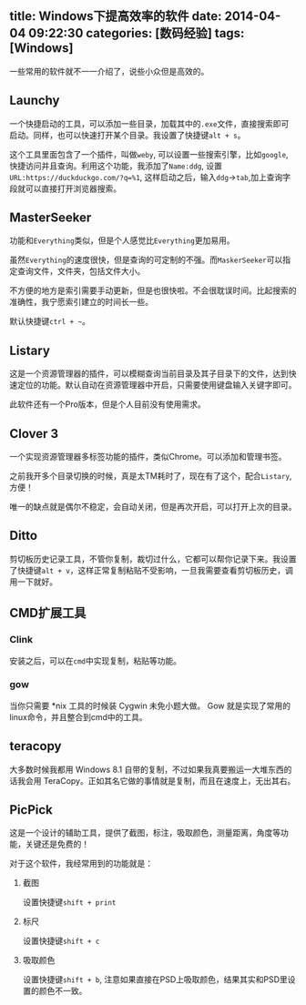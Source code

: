 title: Windows下提高效率的软件
date: 2014-04-04 09:22:30
categories: [数码经验]
tags: [Windows]
---
一些常用的软件就不一一介绍了，说些小众但是高效的。<!--more-->

## Launchy
一个快捷启动的工具，可以添加一些目录，加载其中的`.exe`文件，直接搜索即可启动。同样，也可以快速打开某个目录。我设置了快捷键`alt + s`。

这个工具里面包含了一个插件，叫做`weby`, 可以设置一些搜索引擎，比如`google`, 快捷访问并且查询。利用这个功能，我添加了`Name:ddg`, 设置`URL:https://duckduckgo.com/?q=%1`, 这样启动之后，输入`ddg`->`tab`,加上查询字段就可以直接打开浏览器搜索。

## MasterSeeker
功能和`Everything`类似，但是个人感觉比`Everything`更加易用。

虽然`Everything`的速度很快，但是查询的可定制的不强。而`MaskerSeeker`可以指定查询文件，文件夹，包括文件大小。

不方便的地方是索引需要手动更新，但是也很快啦。不会很耽误时间。比起搜索的准确性，我宁愿索引建立的时间长一些。

默认快捷键`ctrl + ~`。

## Listary
这是一个资源管理器的插件，可以模糊查询当前目录及其子目录下的文件，达到快速定位的功能。默认自动在资源管理器中开启，只需要使用键盘输入关键字即可。

此软件还有一个Pro版本，但是个人目前没有使用需求。


## Clover 3
一个实现资源管理器多标签功能的插件，类似Chrome。可以添加和管理书签。

之前我开多个目录切换的时候，真是太TM耗时了，现在有了这个，配合`Listary`, 方便！

唯一的缺点就是偶尔不稳定，会自动关闭，但是再次开启，可以打开上次的目录。

## Ditto
剪切板历史记录工具，不管你复制，裁切过什么，它都可以帮你记录下来。我设置了快捷键`alt + v`，这样正常复制粘贴不受影响，一旦我需要查看剪切板历史，调用一下就好。

## CMD扩展工具
### Clink
安装之后，可以在`cmd`中实现复制，粘贴等功能。

### gow
当你只需要 *nix 工具的时候装 Cygwin 未免小题大做。 Gow 就是实现了常用的linux命令，并且整合到cmd中的工具。

## teracopy
大多数时候我都用 Windows 8.1 自带的复制，不过如果我真要搬运一大堆东西的话我会用 TeraCopy。正如其名它做的事情就是复制，而且在速度上，无出其右。

## PicPick
这是一个设计的辅助工具，提供了截图，标注，吸取颜色，测量距离，角度等功能，关键还是免费的！

对于这个软件，我经常用到的功能就是：

1. 截图

    设置快捷键`shift + print`

2. 标尺

    设置快捷键`shift + c`

3. 吸取颜色

    设置快捷键`shift + b`, 注意如果直接在PSD上吸取颜色，结果其实和PSD里设置的颜色不一致。

